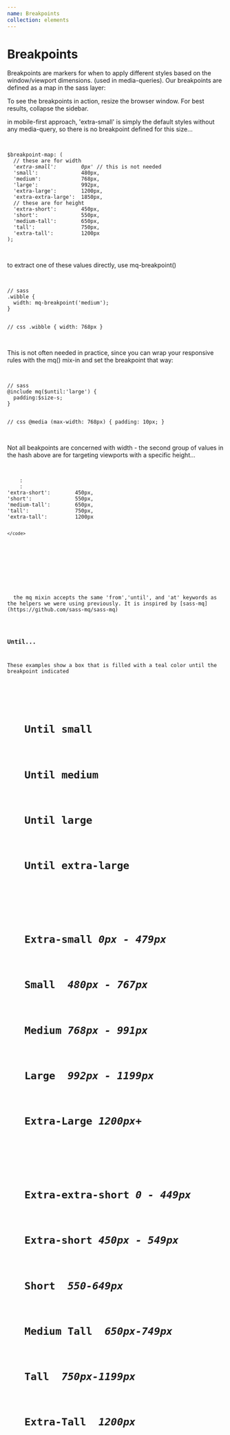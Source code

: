 ```yaml
---
name: Breakpoints
collection: elements
---
```


# Breakpoints

<aside class="breakpoints-aside">
  <p>Breakpoints are markers for when to apply different styles based on the window/viewport dimensions. 
    (used in media-queries). Our breakpoints are defined as a map in the sass layer:</p>
  <p>To see the breakpoints in action, resize the browser window. For best results, collapse the sidebar.</p>

  <p>in mobile-first approach, 'extra-small' is simply the default styles without any media-query, so there is no breakpoint defined for this size...</p>
</aside>

<div class="breakpoints-example-code-snippet">
  <pre style="display:block !important">
    <code style="display:block !important">
$breakpoint-map: (
  // these are for width
  <em>'extra-small':        0px'</em> // this is not needed
  'small':              480px,
  'medium':             768px,
  'large':              992px,
  'extra-large':        1200px,
  'extra-extra-large':  1850px,
  // these are for height
  'extra-short':        450px, 
  'short':              550px, 
  'medium-tall':        650px,
  'tall':               750px,
  'extra-tall':         1200px
);  
  </code>
</pre>
</div>

<p class="breakpoints-aside">
  to extract one of these values directly, use mq-breakpoint()
</p>

<div class="breakpoints-example-code-snippet">
  <pre style="display:block !important">
    <code style="display:block !important">  
// sass
.wibble {
  width: mq-breakpoint('medium'); 
}

// css
.wibble {
  width: 768px
}
    </code>
  </pre>
</div>

<p class="breakpoints-aside">
  This is not often needed in practice, since you can wrap your responsive rules with the mq() mix-in 
  and set the breakpoint that way:
</p>

<div class="breakpoints-example-code-snippet">
  <pre style="display:block !important">
    <code style="display:block !important">  
// sass
@include mq($until:'large') {
  padding:$size-s;
}

// css
@media (max-width: 768px) {
  padding: 10px;
}
    </code>
  </pre>
</div>

<p class="breakpoints-aside">Not all beakpoints are concerned with width - the second group of values in the hash above are for targeting viewports with a specific height...</aside>
  
  <div class="breakpoints-example-code-snippet">
<pre style="display:block !important">
  <code style="display:block !important">  
    :
    :
'extra-short':        450px, 
'short':              550px, 
'medium-tall':        650px,
'tall':               750px,
'extra-tall':         1200px

    </code>
  </pre>
  </div>
  
<p class="breakpoints-aside">
  the mq mixin accepts the same 'from','until', and 'at' keywords as the helpers we were using previously. It is inspired by [sass-mq](https://github.com/sass-mq/sass-mq)
</p>

<h3>Until...</h3>
<p>These examples show a box that is filled with a teal color until the breakpoint indicated</p>

<figure class="breakpoints-example breakpoints-example--until">
  <figcaption class="breakpoints-example__breakpoint breakpoints-example__breakpoint--until-small"><h1>Until small</h1></figcaption>
  <figcaption class="breakpoints-example__breakpoint breakpoints-example__breakpoint--until-medium"><h1>Until medium</h1></figcaption>
  <figcaption class="breakpoints-example__breakpoint breakpoints-example__breakpoint--until-large"><h1>Until large</h1></figcaption>
  <figcaption class="breakpoints-example__breakpoint breakpoints-example__breakpoint--until-extra-large"><h1>Until extra-large</h1></figcaption>
</figure>


<figure class="breakpoints-example breakpoints-example--width">
  <figcaption class="breakpoints-example__breakpoint breakpoints-example__breakpoint--extra-small"><h1>Extra-small<em> 0px - 479px</em> </h1></figcaption>
  <figcaption class="breakpoints-example__breakpoint breakpoints-example__breakpoint--small"><h1>Small  <em>480px - 767px</em> </h1></figcaption>
  <figcaption class="breakpoints-example__breakpoint breakpoints-example__breakpoint--medium"><h1>Medium <em>768px - 991px</em> </h1></figcaption>
  <figcaption class="breakpoints-example__breakpoint breakpoints-example__breakpoint--large"><h1>Large  <em>992px - 1199px</em> </h1></figcaption>
  <figcaption class="breakpoints-example__breakpoint breakpoints-example__breakpoint--extra-large"><h1>Extra-Large <em>1200px+</em></h1></figcaption>
</figure>


<figure class="breakpoints-example breakpoints-example--height">
  <figcaption class="breakpoints-example__breakpoint breakpoints-example__breakpoint--extra-extra-short"><h1>Extra-extra-short<em> 0 - 449px</em> </h1></figcaption>
  <figcaption class="breakpoints-example__breakpoint breakpoints-example__breakpoint--extra-short"><h1>Extra-short<em> 450px - 549px</em> </h1></figcaption>
  <figcaption class="breakpoints-example__breakpoint breakpoints-example__breakpoint--short"><h1>Short  <em>550-649px</em> </h1></figcaption>
  <figcaption class="breakpoints-example__breakpoint breakpoints-example__breakpoint--medium-tall"><h1>Medium Tall  <em>650px-749px</em> </h1></figcaption>
  <figcaption class="breakpoints-example__breakpoint breakpoints-example__breakpoint--tall"><h1>Tall  <em>750px-1199px</em> </h1></figcaption>
  <figcaption class="breakpoints-example__breakpoint breakpoints-example__breakpoint--extra-tall"><h1>Extra-Tall  <em>1200px</em> </h1></figcaption>
</figure>
